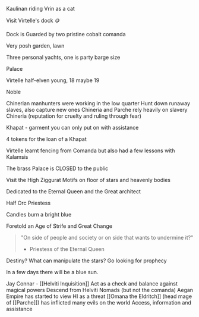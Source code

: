
Kaulinan riding Vrin as a cat

Visit Virtelle's dock 🪙

Dock is Guarded by two pristine cobalt comanda

Very posh garden, lawn

Three personal yachts, one is party barge size

Palace


Virtelle half-elven
young, 18 maybe 19

Noble

Chinerian manhunters were working in the low quarter
	Hunt down runaway slaves, also capture new ones
Chineria and Parche rely heavily on slavery
Chineria (reputation for cruelty and ruling through fear)

Khapat - garment you can only put on with assistance

4 tokens for the loan of a Khapat

Virtelle learnt fencing from Comanda but also had a few lessons with Kalamsis

The brass Palace is CLOSED to the public


Visit the High Ziggurat
Motifs on floor of stars and heavenly bodies

Dedicated to the Eternal Queen and the Great architect

Half Orc Priestess

Candles burn a bright blue

Foretold an Age of Strife and Great Change
>"On side of people and society or on side that wants to undermine it?"
>- Priestess of the Eternal Queen

Destiny?
What can manipulate the stars?
Go looking for prophecy

In a few days there will be a blue sun.

Jay Connar - [[Helviti Inquisition]]
	Act as a check and balance against magical powers
	Descend from Helviti Nomads (but not the comanda)
	Aegan Empire has started to view HI as a threat
	[[Omana the Eldritch]] (head mage of [[Parche]]) has inflicted many evils on the world
	Access, information and assistance



